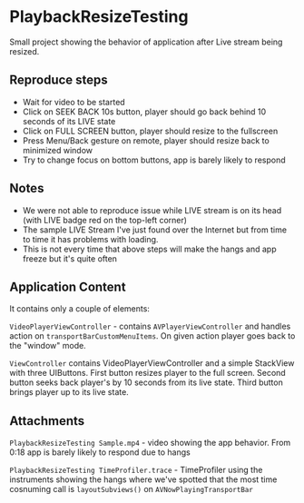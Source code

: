 # PlaybackResizeTesting
Small project showing the behavior of application after Live stream being resized.

## Reproduce steps
- Wait for video to be started
- Click on SEEK BACK 10s button, player should go back behind 10 seconds of its LIVE state
- Click on FULL SCREEN button, player should resize to the fullscreen
- Press Menu/Back gesture on remote, player should resize back to minimized window
- Try to change focus on bottom buttons, app is barely likely to respond

## Notes
- We were not able to reproduce issue while LIVE stream is on its head (with LIVE badge red on the top-left corner)
- The sample LIVE Stream I've just found over the Internet but from time to time it has problems with loading.
- This is not every time that above steps will make the hangs and app freeze but it's quite often
  
## Application Content
It contains only a couple of elements:

`VideoPlayerViewController` - contains `AVPlayerViewController` and handles action on `transportBarCustomMenuItems`.
On given action player goes back to the "window" mode.

`ViewController` contains VideoPlayerViewController and a simple StackView with three UIButtons.
First button resizes player to the full screen.
Second button seeks back player's by 10 seconds from its live state.
Third button brings player up to its live state.

## Attachments
`PlaybackResizeTesting Sample.mp4` - video showing the app behavior. From 0:18 app is barely likely to respond due to hangs

`PlaybackResizeTesting TimeProfiler.trace` - TimeProfiler using the instruments showing the hangs where we've spotted that the most time cosnuming call is `layoutSubviews()` on `AVNowPlayingTransportBar`
